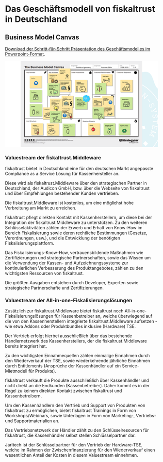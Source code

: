 # Das Geschäftsmodell von fiskaltrust in Deutschland

## Business Model Canvas

[Download der Schritt-für-Schritt Präsentation des Geschäftsmodelles im Powerpoint-Format](media/business-model-market-de.pptx).

![business-model-market-de](media/business-model-market-de.png)

### Valuestream der fiskaltrust.Middleware

fiskaltrust bietet in Deutschland eine für den deutschen Markt angepasste Compliance as a Service Lösung für Kassenhersteller an. 

Diese wird als fiskaltrust.Middleware über den strategischen Partner in Deutschland, der Audicon GmbH, bzw. über die Webseite von fiskaltrust und über Empfehlungen bestehender Kunden vertrieben. 

Die fiskaltrust.Middleware ist kostenlos, um eine möglichst hohe Verbreitung am Markt zu erreichen.

fiskaltrust pflegt direkten Kontakt mit Kassenherstellern, um diese bei der Integration der fiskaltrust.Middleware zu unterstützen. Zu den weiteren Schlüsselaktivitäten zählen der Erwerb und Erhalt von Know-How im Bereich Fiskalisierung sowie deren rechtliche Bestimmungen (Gesetze, Verordnungen, usw.), und die Entwicklung der benötigten Fiskalisierungsplattform.

Das Fiskalisierungs-Know-How, vertrauensbildende Maßnahmen wie Zertifizierungen und strategische Partnerschaften, sowie das Wissen um die Verwendung der Kassen- und Aufzeichnungssysteme zur kontinuierlichen Verbesserung des Produktangebotes, zählen zu den wichtigsten Ressourcen von fiskaltrust.

Die größten Ausgaben entstehen durch Developer, Experten sowie strategische Partnerschafte und Zertifizierungen.

### Valuestream der All-in-one-Fiskalisierungslösungen

Zusätzlich zur fiskaltrust.Middleware bietet fiskaltrust noch All-in-one-Fiskalisierungslösungen für Kassenbetreiber an, welche überwiegend auf die von den Kassenherstellern integrierte fiskaltrust.Middleware aufsetzen - wie etwa Addons oder Produktbundles inklusive (Hardware) TSE.

Der Vertrieb erfolgt hierbei ausschließlich über das bestehende Händlernetzwerk des Kassenherstellers, der die fiskaltrust.Middleware bereits integriert hat.

Zu den wichtigsten Einnahmequellen zählen einmalige Einnahmen durch den Wiederverkauf der TSE, sowie wiederkehrende jährliche Einnahmen durch Entitlements (Ansprüche der Kassenhändler auf ein Service-Mietmodell für Produkte).

fiskaltrust verkauft die Produkte ausschließlich über Kassenhändler und nicht direkt an die Endkunden (Kassenbetreiber). Daher kommt es in der Regel zu keinem direkten Kontakt zwischen fiskaltrust und Kassenbetreibern.

Um den Kassenhändlern den Vertrieb und Support von Produkten von fiskaltrust zu ermöglichen, bietet fiskaltrust Trainings in Form von Workshops/Webinars, sowie Unterlagen in Form von Marketing-, Vertriebs- und Supportmaterialien an.

Das Vertriebsnetzwerk der Händler zählt zu den Schlüsselresourcen für fiskaltrust, die Kassenhändler selbst stellen Schlüsselpartner dar.

Jarltech ist der Schlüsselpartner für den Vertrieb der Hardware-TSE, welche im Rahmen der Zwischenfinanzierung für den Wiederverkauf einen wesentlichen Anteil der Kosten in diesem Valuestream einnehmen.